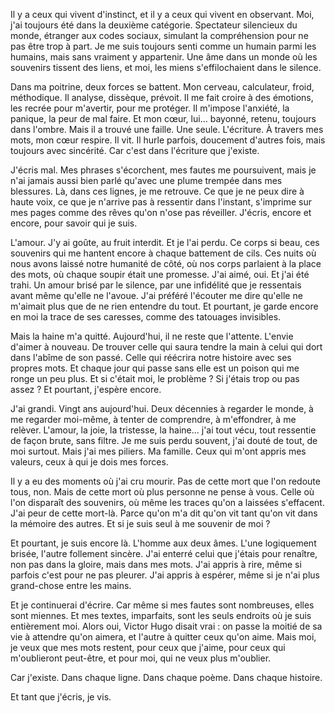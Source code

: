 Il y a ceux qui vivent d'instinct, et il y a ceux qui vivent en observant. Moi, j'ai toujours été dans la deuxième catégorie. Spectateur silencieux du monde, étranger aux codes sociaux, simulant la compréhension pour ne pas être trop à part. Je me suis toujours senti comme un humain parmi les humains, mais sans vraiment y appartenir. Une âme dans un monde où les souvenirs tissent des liens, et moi, les miens s'effilochaient dans le silence.

Dans ma poitrine, deux forces se battent. Mon cerveau, calculateur, froid, méthodique. Il analyse, dissèque, prévoit. Il me fait croire à des émotions, les recrée pour m'avertir, pour me protéger. Il m'impose l'anxiété, la panique, la peur de mal faire. Et mon cœur, lui... bayonné, retenu, toujours dans l'ombre. Mais il a trouvé une faille. Une seule. L'écriture. À travers mes mots, mon cœur respire. Il vit. Il hurle parfois, doucement d'autres fois, mais toujours avec sincérité. Car c'est dans l'écriture que j'existe.

J'écris mal. Mes phrases s'écorchent, mes fautes me poursuivent, mais je n'ai jamais aussi bien parlé qu'avec une plume trempée dans mes blessures. Là, dans ces lignes, je me retrouve. Ce que je ne peux dire à haute voix, ce que je n'arrive pas à ressentir dans l'instant, s'imprime sur mes pages comme des rêves qu'on n'ose pas réveiller. J'écris, encore et encore, pour savoir qui je suis.

L'amour. J'y ai goûte, au fruit interdit. Et je l'ai perdu. Ce corps si beau, ces souvenirs qui me hantent encore à chaque battement de cils. Ces nuits où nous avons laissé notre humanité de côté, où nos corps parlaient à la place des mots, où chaque soupir était une promesse. J'ai aimé, oui. Et j'ai été trahi. Un amour brisé par le silence, par une infidélité que je ressentais avant même qu'elle ne l'avoue. J'ai préféré l'écouter me dire qu'elle ne m'aimait plus que de ne rien entendre du tout. Et pourtant, je garde encore en moi la trace de ses caresses, comme des tatouages invisibles.

Mais la haine m'a quitté. Aujourd'hui, il ne reste que l'attente. L'envie d'aimer à nouveau. De trouver celle qui saura tendre la main à celui qui dort dans l'abîme de son passé. Celle qui réécrira notre histoire avec ses propres mots. Et chaque jour qui passe sans elle est un poison qui me ronge un peu plus. Et si c'était moi, le problème ? Si j'étais trop ou pas assez ? Et pourtant, j'espère encore.

J'ai grandi. Vingt ans aujourd'hui. Deux décennies à regarder le monde, à me regarder moi-même, à tenter de comprendre, à m'effondrer, à me relèver. L'amour, la joie, la tristesse, la haine... j'ai tout vécu, tout ressentie de façon brute, sans filtre. Je me suis perdu souvent, j'ai douté de tout, de moi surtout. Mais j'ai mes piliers. Ma famille. Ceux qui m'ont appris mes valeurs, ceux à qui je dois mes forces.

Il y a eu des moments où j'ai cru mourir. Pas de cette mort que l'on redoute tous, non. Mais de cette mort où plus personne ne pense à vous. Celle où l'on disparaît des souvenirs, où même les traces qu'on a laissées s'effacent. J'ai peur de cette mort-là. Parce qu'on m'a dit qu'on vit tant qu'on vit dans la mémoire des autres. Et si je suis seul à me souvenir de moi ?

Et pourtant, je suis encore là. L'homme aux deux âmes. L'une logiquement brisée, l'autre follement sincère. J'ai enterré celui que j'étais pour renaître, non pas dans la gloire, mais dans mes mots. J'ai appris à rire, même si parfois c'est pour ne pas pleurer. J'ai appris à espérer, même si je n'ai plus grand-chose entre les mains.

Et je continuerai d'écrire. Car même si mes fautes sont nombreuses, elles sont miennes. Et mes textes, imparfaits, sont les seuls endroits où je suis entièrement moi. Alors oui, Victor Hugo disait vrai : on passe la moitié de sa vie à attendre qu'on aimera, et l'autre à quitter ceux qu'on aime. Mais moi, je veux que mes mots restent, pour ceux que j'aime, pour ceux qui m'oublieront peut-être, et pour moi, qui ne veux plus m'oublier.

Car j'existe. Dans chaque ligne. Dans chaque poème. Dans chaque histoire.

Et tant que j'écris, je vis.